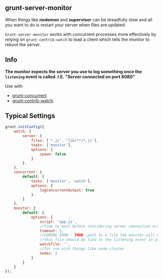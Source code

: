 grunt-server-monitor
--------------------
When things like **nodemon** and **supervisor** can be dreadfully slow and all you want to do is restart your server when files are updated.

`Grunt-server-monitor` works with concurrent processes more effectively by relying on `grunt-contrib-watch` to load a client which tells the monitor to reboot the server.

Info
----
**The monitor expects the server you use to log something once the `listening` event is called. I.E. "Server connected on port 8080"**

Use with 
- [grunt-concurrent](https://www.npmjs.com/package/grunt-concurrent) 
- [grunt-contrib-watch](https://www.npmjs.com/package/grunt-contrib-watch).


Typical Settings
----------------

```javascript
grunt.initConfig({
    watch: {
        server: {
            files: ['*.js', 'lib/**/*.js'],
            tasks: ['monitor'],
            options: {
                spawn: false
            }
        },
    },
    concurrent: {
        default: {
            tasks: ['monitor', 'watch'],
            options: {
                logConcurrentOutput: true
            }
        }
    },
    monitor: {
        default: {
            options: {
                script: 'app.js',
				//time to wait before considering server connection error
				timeout: 2,
				//COMING SOON - TODO -path to a file the monitor will watch to know when the server starts
				//this file should be tied to the listening event in your server file
				watchfile: '',
				//for use with things like node-cluster
				nodes: 2
            }
        }
    }
});
```


